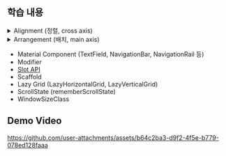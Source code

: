 ## 학습 내용


<details>
<summary>Alignment (정렬, cross axis)</summary>

#### Column : 수평 방향의 정렬
* Start
* CenterHorizontally
* End

#### Row : 수직 방향의 정렬
* Top
* CenterVertically
* Bottom

#### Box : 수평, 수직 방향의 정렬
* TopStart, TopCenter, TopEnd
* CenterStart, Center, CenterEnd
* BottomStart, BottomCenter, BottomEnd
</details>

<details>
<summary>Arrangement (배치, main axis)</summary>

#### Row : 수평 방향의 배치

<img height="350" src="https://github.com/user-attachments/assets/a7652109-d452-4c6c-b217-0b4da3b40a78"/>

#### Column : 수직 방향의 배치

<img width="400" src="https://github.com/user-attachments/assets/88e7feca-9060-46e3-bd51-cc1a2e8fecd5"/>

</details>

- Material Component (TextField, NavigationBar, NavigationRail 등)
- Modifier
- [Slot API](https://developer.android.com/develop/ui/compose/layouts/basics?hl=ko#slot-based-layouts)
- Scaffold
- Lazy Grid (LazyHorizontalGrid, LazyVerticalGrid)
- ScrollState (rememberScrollState)
- WindowSizeClass

## Demo Video

https://github.com/user-attachments/assets/b64c2ba3-d9f2-4f5e-b779-078ed128faaa